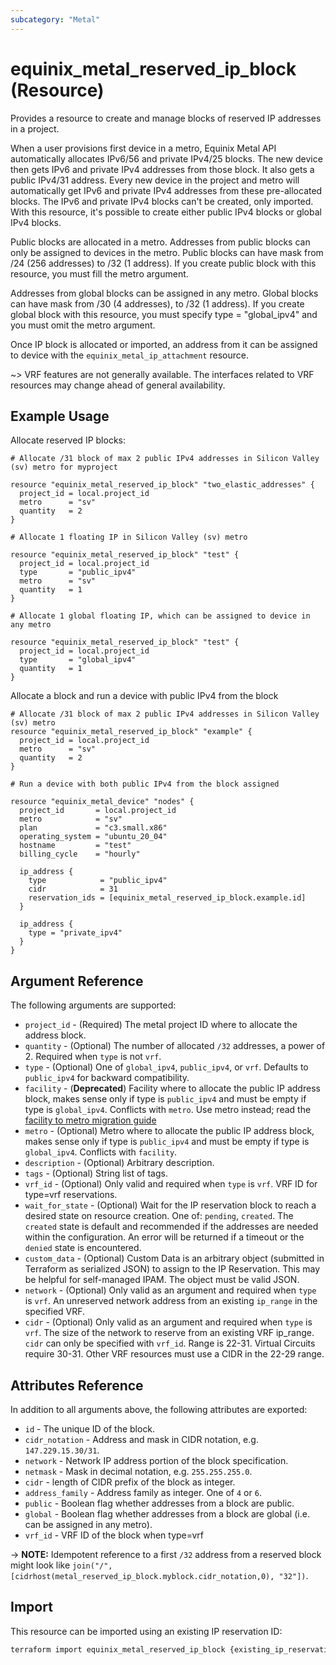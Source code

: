 ```yaml
---
subcategory: "Metal"
---
```


# equinix_metal_reserved_ip_block (Resource)

Provides a resource to create and manage blocks of reserved IP addresses in a project.

When a user provisions first device in a metro, Equinix Metal API automatically allocates IPv6/56 and private IPv4/25 blocks.
The new device then gets IPv6 and private IPv4 addresses from those block. It also gets a public IPv4/31 address.
Every new device in the project and metro will automatically get IPv6 and private IPv4 addresses from these pre-allocated blocks.
The IPv6 and private IPv4 blocks can't be created, only imported. With this resource, it's possible to create either public IPv4 blocks or global IPv4 blocks.

Public blocks are allocated in a metro. Addresses from public blocks can only be assigned to devices in the metro. Public blocks can have mask from /24 (256 addresses) to /32 (1 address). If you create public block with this resource, you must fill the metro argument.

Addresses from global blocks can be assigned in any metro. Global blocks can have mask from /30 (4 addresses), to /32 (1 address). If you create global block with this resource, you must specify type = "global_ipv4" and you must omit the metro argument.

Once IP block is allocated or imported, an address from it can be assigned to device with the `equinix_metal_ip_attachment` resource.

~> VRF features are not generally available. The interfaces related to VRF resources may change ahead of general availability.

## Example Usage

Allocate reserved IP blocks:

```hcl
# Allocate /31 block of max 2 public IPv4 addresses in Silicon Valley (sv) metro for myproject

resource "equinix_metal_reserved_ip_block" "two_elastic_addresses" {
  project_id = local.project_id
  metro      = "sv"
  quantity   = 2
}

# Allocate 1 floating IP in Silicon Valley (sv) metro

resource "equinix_metal_reserved_ip_block" "test" {
  project_id = local.project_id
  type       = "public_ipv4"
  metro      = "sv"
  quantity   = 1
}

# Allocate 1 global floating IP, which can be assigned to device in any metro

resource "equinix_metal_reserved_ip_block" "test" {
  project_id = local.project_id
  type       = "global_ipv4"
  quantity   = 1
}
```

Allocate a block and run a device with public IPv4 from the block

```hcl
# Allocate /31 block of max 2 public IPv4 addresses in Silicon Valley (sv) metro
resource "equinix_metal_reserved_ip_block" "example" {
  project_id = local.project_id
  metro      = "sv"
  quantity   = 2
}

# Run a device with both public IPv4 from the block assigned

resource "equinix_metal_device" "nodes" {
  project_id       = local.project_id
  metro            = "sv"
  plan             = "c3.small.x86"
  operating_system = "ubuntu_20_04"
  hostname         = "test"
  billing_cycle    = "hourly"

  ip_address {
    type            = "public_ipv4"
    cidr            = 31
    reservation_ids = [equinix_metal_reserved_ip_block.example.id]
  }

  ip_address {
    type = "private_ipv4"
  }
}
```

## Argument Reference

The following arguments are supported:

* `project_id` - (Required) The metal project ID where to allocate the address block.
* `quantity` - (Optional) The number of allocated `/32` addresses, a power of 2. Required when `type` is not `vrf`.
* `type` - (Optional) One of `global_ipv4`, `public_ipv4`, or `vrf`. Defaults to `public_ipv4` for backward
compatibility.
* `facility` - (**Deprecated**) Facility where to allocate the public IP address block, makes sense only
if type is `public_ipv4` and must be empty if type is `global_ipv4`. Conflicts with `metro`. Use metro instead; read the [facility to metro migration guide](https://registry.terraform.io/providers/equinix/equinix/latest/docs/guides/migration_guide_facilities_to_metros_devices)
* `metro` - (Optional) Metro where to allocate the public IP address block, makes sense only
if type is `public_ipv4` and must be empty if type is `global_ipv4`. Conflicts with `facility`.
* `description` - (Optional) Arbitrary description.
* `tags` - (Optional) String list of tags.
* `vrf_id` - (Optional) Only valid and required when `type` is `vrf`. VRF ID for type=vrf reservations.
* `wait_for_state` - (Optional) Wait for the IP reservation block to reach a desired state on resource creation. One of: `pending`, `created`. The `created` state is default and recommended if the addresses are needed within the configuration. An error will be returned if a timeout or the `denied` state is encountered.
* `custom_data` - (Optional) Custom Data is an arbitrary object (submitted in Terraform as serialized JSON) to assign to the IP Reservation. This may be helpful for self-managed IPAM. The object must be valid JSON.
* `network` - (Optional) Only valid as an argument and required when `type` is `vrf`. An unreserved network address from an existing `ip_range` in the specified VRF.
* `cidr` - (Optional) Only valid as an argument and required when `type` is `vrf`. The size of the network to reserve from an existing VRF ip_range. `cidr` can only be specified with `vrf_id`. Range is 22-31. Virtual Circuits require 30-31. Other VRF resources must use a CIDR in the 22-29 range.

## Attributes Reference

In addition to all arguments above, the following attributes are exported:

* `id` - The unique ID of the block.
* `cidr_notation` - Address and mask in CIDR notation, e.g. `147.229.15.30/31`.
* `network` - Network IP address portion of the block specification.
* `netmask` - Mask in decimal notation, e.g. `255.255.255.0`.
* `cidr` - length of CIDR prefix of the block as integer.
* `address_family` - Address family as integer. One of `4` or `6`.
* `public` - Boolean flag whether addresses from a block are public.
* `global` - Boolean flag whether addresses from a block are global (i.e. can be assigned in any
metro).
* `vrf_id` - VRF ID of the block when type=vrf

-> **NOTE:** Idempotent reference to a first `/32` address from a reserved block might look
like `join("/", [cidrhost(metal_reserved_ip_block.myblock.cidr_notation,0), "32"])`.

## Import

This resource can be imported using an existing IP reservation ID:

```sh
terraform import equinix_metal_reserved_ip_block {existing_ip_reservation_id}
```
